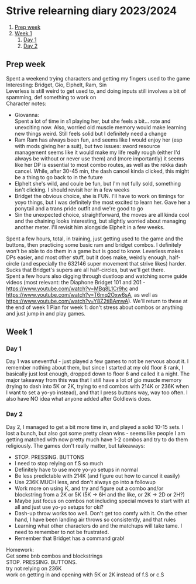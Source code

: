 # Strive relearning diary 2023/2024

1. [Prep week](#prep-week)
2. [Week 1](#week-1)
    1. [Day 1](#w1d1)
    2. [Day 2](#w1d2)

## Prep week <a name="prep-week"></a>
Spent a weekend trying characters and getting my fingers used to the game  
Interesting: Bridget, Gio, Elphelt, Ram, Sin  
Leverless is still weird to get used to, and doing inputs still involves a bit of spamming, def something to work on  
Character notes:  
- Giovanna:  
  Spent a lot of time in s1 playing her, but she feels a bit... rote and unexciting now. Also, worried old muscle memory would make learning new things weird. Still feels solid but I definitely need a change
- Ram
  Ram has always been fun, and seems like I would enjoy her (esp with mods giving her a suit), but two issues: sword resource management seems like it would make my life really rough (either I'd always be without or never use them) and (more importantly) it seems like her DP is essential to most combo routes, as well as the rekka dash cancel. While, after 30-45 min, the dash cancel kinda clicked, this might be a thing to go back to in the future
- Elphelt
  she's wild, and coule be fun, but I'm not fully sold, something isn't clicking. I should revisit her in a few weeks
- Bridget
  the obvious choice, she is FUN. I'll have to work on timings for yoyo things, but I was definitely the most excited to learn her. Gave her a ponytail and a trans pride outfit and we're good to go
- Sin
  the unexpected choice, straightforward, the moves are all kinda cool and the chaining looks interesting, but slightly worried about managing another meter. I'll revisit him alongside Elphelt in a few weeks.  

Spent a few hours, total, in training, just getting used to the game and the buttons, then practicing some basic ram and bridget combos. I definitely won't be able to do them in a game but is good to know. Leverless makes DPs easier, and most other stuff, but it does make, weirdly enough, half-circle (and especially the 632146 super movement that strive likes) harder. Sucks that Bridget's supers are all half-circles, but we'll get there.  
Spent a few hours also digging through dustloop and watching some guide videos (most relevant: the Diaphone Bridget 101 and 201 - https://www.youtube.com/watch?v=MBq8L1Cr9hc and https://www.youtube.com/watch?v=T6mq2Oxw6sA, as well as https://www.youtube.com/watch?v=Y8Z2tiBAmwA). We'll return to these at the end of week 1
Plan for week 1: don't stress about combos or anything and just jump in and play games.  

## Week 1 <a name="week-one"></a>
### Day 1 <a name="w1d1"></a>
Day 1 was uneventful - just played a few games to not be nervous about it. I remember nothing about them, but since I started at my old floor 8 rank, I basically just lost enough, dropped down to floor 6 and called it a night. The major takeaway from this was that I still have a lot of gio muscle memory (trying to dash into 5K or 2K, trying to end combos with 214K or 236K when I want to set a yo-yo instead), and that I press buttons way, way too often. I also have NO idea what anyone added after Goldlewis does.  

### Day 2 <a name="w1d2"></a>
Day 2, I managed to get a bit more time in, and played a solid 10-15 sets. I lost a bunch, but also got some pretty clean wins - seems like people I am getting matched with now pretty much have 1-2 combos and try to do them religiously. The games don't really matter, but takeaways:
- STOP. PRESSING. BUTTONS
- I need to stop relying on f.S so much
- Definitely have to use more yo-yo setups in normal
- Be less predictable with 214K (and figure out how to cancel it easily)
- Use 236K MUCH less, and don't always go into a followup
- Work more on using K, and try and figure out a combo and/or blockstring from a 2K or 5K (5K -> 6H and the like, or 2K -> 2D or 2H?)
- Maybe just focus on combos not including special moves to start with at all and just use yo-yo setups for oki?
- Dash-up throw works too well. Don't get too comfy with it. On the other hand, I have been landing air throws so consistently, and that rules
- Learning what other characters do and the matchups will take tame. I need to remember to not be frustrated.
- Remember that Bridget has a command grab!

Homework:  
Get some bnb combos and blockstrings  
STOP. PRESSING. BUTTONS.  
try not relying on 236K  
work on getting in and opening with 5K or 2K instead of f.S or c.S  